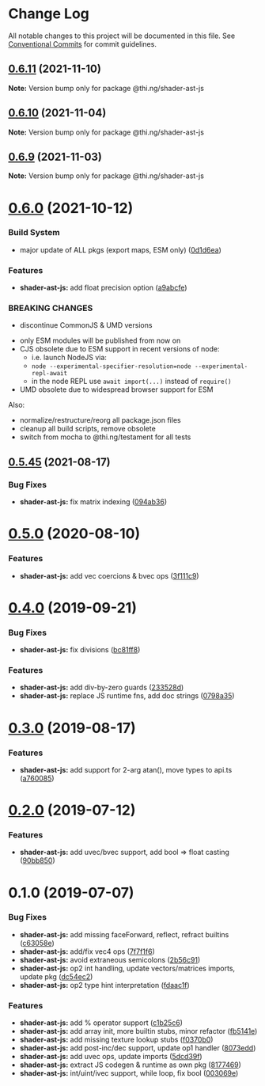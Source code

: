 # Change Log

All notable changes to this project will be documented in this file.
See [Conventional Commits](https://conventionalcommits.org) for commit guidelines.

## [0.6.11](https://github.com/thi-ng/umbrella/compare/@thi.ng/shader-ast-js@0.6.10...@thi.ng/shader-ast-js@0.6.11) (2021-11-10)

**Note:** Version bump only for package @thi.ng/shader-ast-js





## [0.6.10](https://github.com/thi-ng/umbrella/compare/@thi.ng/shader-ast-js@0.6.9...@thi.ng/shader-ast-js@0.6.10) (2021-11-04)

**Note:** Version bump only for package @thi.ng/shader-ast-js





## [0.6.9](https://github.com/thi-ng/umbrella/compare/@thi.ng/shader-ast-js@0.6.8...@thi.ng/shader-ast-js@0.6.9) (2021-11-03)

**Note:** Version bump only for package @thi.ng/shader-ast-js





# [0.6.0](https://github.com/thi-ng/umbrella/compare/@thi.ng/shader-ast-js@0.5.49...@thi.ng/shader-ast-js@0.6.0) (2021-10-12)


### Build System

* major update of ALL pkgs (export maps, ESM only) ([0d1d6ea](https://github.com/thi-ng/umbrella/commit/0d1d6ea9fab2a645d6c5f2bf2591459b939c09b6))


### Features

* **shader-ast-js:** add float precision option ([a9abcfe](https://github.com/thi-ng/umbrella/commit/a9abcfe7304fd6f8273ed1c2c7d190abedeaca13))


### BREAKING CHANGES

* discontinue CommonJS & UMD versions

- only ESM modules will be published from now on
- CJS obsolete due to ESM support in recent versions of node:
  - i.e. launch NodeJS via:
  - `node --experimental-specifier-resolution=node --experimental-repl-await`
  - in the node REPL use `await import(...)` instead of `require()`
- UMD obsolete due to widespread browser support for ESM

Also:
- normalize/restructure/reorg all package.json files
- cleanup all build scripts, remove obsolete
- switch from mocha to @thi.ng/testament for all tests






##  [0.5.45](https://github.com/thi-ng/umbrella/compare/@thi.ng/shader-ast-js@0.5.44...@thi.ng/shader-ast-js@0.5.45) (2021-08-17)

###  Bug Fixes

- **shader-ast-js:** fix matrix indexing ([094ab36](https://github.com/thi-ng/umbrella/commit/094ab360f927dd0f9cecc8afa090de79334295dd))

#  [0.5.0](https://github.com/thi-ng/umbrella/compare/@thi.ng/shader-ast-js@0.4.40...@thi.ng/shader-ast-js@0.5.0) (2020-08-10)

###  Features

- **shader-ast-js:** add vec coercions & bvec ops ([3f111c9](https://github.com/thi-ng/umbrella/commit/3f111c98190c8c6972033901df391a237d7d8491))

#  [0.4.0](https://github.com/thi-ng/umbrella/compare/@thi.ng/shader-ast-js@0.3.1...@thi.ng/shader-ast-js@0.4.0) (2019-09-21)

###  Bug Fixes

- **shader-ast-js:** fix divisions ([bc81ff8](https://github.com/thi-ng/umbrella/commit/bc81ff8))

###  Features

- **shader-ast-js:** add div-by-zero guards ([233528d](https://github.com/thi-ng/umbrella/commit/233528d))
- **shader-ast-js:** replace JS runtime fns, add doc strings ([0798a35](https://github.com/thi-ng/umbrella/commit/0798a35))

#  [0.3.0](https://github.com/thi-ng/umbrella/compare/@thi.ng/shader-ast-js@0.2.3...@thi.ng/shader-ast-js@0.3.0) (2019-08-17)

###  Features

- **shader-ast-js:** add support for 2-arg atan(), move types to api.ts ([a760085](https://github.com/thi-ng/umbrella/commit/a760085))

#  [0.2.0](https://github.com/thi-ng/umbrella/compare/@thi.ng/shader-ast-js@0.1.1...@thi.ng/shader-ast-js@0.2.0) (2019-07-12)

###  Features

- **shader-ast-js:** add uvec/bvec support, add bool => float casting ([90bb850](https://github.com/thi-ng/umbrella/commit/90bb850))

#  0.1.0 (2019-07-07)

###  Bug Fixes

- **shader-ast-js:** add missing faceForward, reflect, refract builtins ([c63058e](https://github.com/thi-ng/umbrella/commit/c63058e))
- **shader-ast-js:** add/fix vec4 ops ([7f7f1f6](https://github.com/thi-ng/umbrella/commit/7f7f1f6))
- **shader-ast-js:** avoid extraneous semicolons ([2b56c91](https://github.com/thi-ng/umbrella/commit/2b56c91))
- **shader-ast-js:** op2 int handling, update vectors/matrices imports, update pkg ([dc54ec2](https://github.com/thi-ng/umbrella/commit/dc54ec2))
- **shader-ast-js:** op2 type hint interpretation ([fdaac1f](https://github.com/thi-ng/umbrella/commit/fdaac1f))

###  Features

- **shader-ast-js:** add % operator support ([c1b25c6](https://github.com/thi-ng/umbrella/commit/c1b25c6))
- **shader-ast-js:** add array init, more builtin stubs, minor refactor ([fb5141e](https://github.com/thi-ng/umbrella/commit/fb5141e))
- **shader-ast-js:** add missing texture lookup stubs ([f0370b0](https://github.com/thi-ng/umbrella/commit/f0370b0))
- **shader-ast-js:** add post-inc/dec support, update op1 handler ([8073edd](https://github.com/thi-ng/umbrella/commit/8073edd))
- **shader-ast-js:** add uvec ops, update imports ([5dcd39f](https://github.com/thi-ng/umbrella/commit/5dcd39f))
- **shader-ast-js:** extract JS codegen & runtime as own pkg ([8177469](https://github.com/thi-ng/umbrella/commit/8177469))
- **shader-ast-js:** int/uint/ivec support, while loop, fix bool ([003069e](https://github.com/thi-ng/umbrella/commit/003069e))

